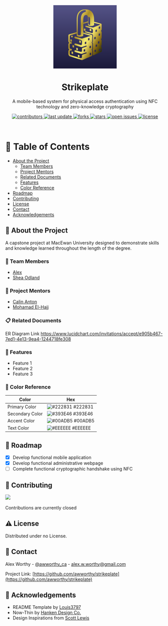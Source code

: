 <div align="center">

  <img src="https://github.com/awworthy/strikeplate/blob/master/nfc_mobile/assets/app_icon.png?raw=true" alt="logo" width="200" height="auto" />
  <h1>Strikeplate</h1>
  
  <p>
    A mobile-based system for physical access authentication using NFC technology and zero-knowledge cryptography
  </p>

  
<!-- Badges -->
<p>
  <a href="https://github.com/awworthy/strikeplate/graphs/contributors">
    <img src="https://img.shields.io/github/contributors/awworthy/strikeplate" alt="contributors" />
  </a>
  <a href="">
    <img src="https://img.shields.io/github/last-commit/awworthy/strikeplate" alt="last update" />
  </a>
  <a href="https://github.com/awworthy/strikeplate/network/members">
    <img src="https://img.shields.io/github/forks/awworthy/strikeplate" alt="forks" />
  </a>
  <a href="https://github.com/awworthy/strikeplate/stargazers">
    <img src="https://img.shields.io/github/stars/awworthy/strikeplate" alt="stars" />
  </a>
  <a href="https://github.com/awworthy/strikeplate/issues/">
    <img src="https://img.shields.io/github/issues/awworthy/strikeplate" alt="open issues" />
  </a>
  <a href="https://github.com/awworthy/strikeplate/blob/master/LICENSE">
    <img src="https://img.shields.io/github/license/awworthy/strikeplate.svg" alt="license" />
  </a>
</p>
<!-- 
<h4>
    <a href="https://github.com/awworthy/strikeplate/">View Demo</a>
  <span> · </span>
    <a href="https://github.com/awworthy/strikeplate">Documentation</a>
  <span> · </span>
    <a href="https://github.com/awworthy/strikeplate/issues/">Report Bug</a>
  <span> · </span>
    <a href="https://github.com/awworthy/strikeplate/issues/">Request Feature</a>
  </h4>
-->
</div>

<br />

<!-- Table of Contents -->
# :notebook_with_decorative_cover: Table of Contents

- [About the Project](#star2-about-the-project)
  * [Team Members](#bustsinsilhouette-team-members)
  * [Project Mentors](#triangularruler-project-mentors)
  * [Related Documents](#clipboard-related-documents)
  * [Features](#dart-features)
  * [Color Reference](#art-color-reference)
- [Roadmap](#compass-roadmap)
- [Contributing](#speechballoon-contributing)
- [License](#warning-license)
- [Contact](#handshake-contact)
- [Acknowledgements](#gem-acknowledgements)
<!--
- [About the Project](#star2-about-the-project)
  * [Tech Stack](#space_invader-tech-stack)
  * [Features](#dart-features)
  * [Color Reference](#art-color-reference)
  * [Environment Variables](#key-environment-variables)
- [Getting Started](#toolbox-getting-started)
  * [Prerequisites](#bangbang-prerequisites)
  * [Installation](#gear-installation)
  * [Run Locally](#running-run-locally)
- [Usage](#eyes-usage)
- [Roadmap](#compass-roadmap)
- [Contributing](#wave-contributing)
  * [Code of Conduct](#scroll-code-of-conduct)
- [License](#warning-license)
- [Contact](#handshake-contact)
- [Acknowledgements](#gem-acknowledgements)
-->
  

<!-- About the Project -->
## :star2: About the Project

A capstone project at MacEwan University designed to demonstrate skills and knowledge learned throughout the length of the degree.

### :busts_in_silhouette: Team Members
- [Alex](https://gitlab.com/awworthy)
- [Shea Odland](https://gitlab.com/odlands)

### :triangular_ruler: Project Mentors
- [Calin Anton](https://www.macewan.ca/wcm/SchoolsFaculties/ArtsScience/Programs/BachelorofScience/Disciplines/ComputerScience/ANTONC)
- [Mohamad El-Hajj](https://www.macewan.ca/wcm/SchoolsFaculties/ArtsScience/Programs/BachelorofScience/Disciplines/ComputerScience/ELHAJJM)

### :clipboard: Related Documents

ER Diagram Link
https://www.lucidchart.com/invitations/accept/e905b467-7ed1-4e13-9ea4-1244718fe308

<!-- TechStack
### :space_invader: Tech Stack

<details>
  <summary>Client</summary>
  <ul>
    <li><a href="https://www.typescriptlang.org/">Typescript</a></li>
    <li><a href="https://nextjs.org/">Next.js</a></li>
    <li><a href="https://reactjs.org/">React.js</a></li>
    <li><a href="https://tailwindcss.com/">TailwindCSS</a></li>
  </ul>
</details>

<details>
  <summary>Server</summary>
  <ul>
    <li><a href="https://www.typescriptlang.org/">Typescript</a></li>
    <li><a href="https://expressjs.com/">Express.js</a></li>
    <li><a href="https://go.dev/">Golang</a></li>
    <li><a href="https://nestjs.com/">Nest.js</a></li>
    <li><a href="https://socket.io/">SocketIO</a></li>
    <li><a href="https://www.prisma.io/">Prisma</a></li>    
    <li><a href="https://www.apollographql.com/">Apollo</a></li>
    <li><a href="https://graphql.org/">GraphQL</a></li>
  </ul>
</details>

<details>
<summary>Database</summary>
  <ul>
    <li><a href="https://www.mysql.com/">MySQL</a></li>
    <li><a href="https://www.postgresql.org/">PostgreSQL</a></li>
    <li><a href="https://redis.io/">Redis</a></li>
    <li><a href="https://neo4j.com/">Neo4j</a></li>
    <li><a href="https://www.mongodb.com/">MongoDB</a></li>
  </ul>
</details>

<details>
<summary>DevOps</summary>
  <ul>
    <li><a href="https://www.docker.com/">Docker</a></li>
    <li><a href="https://www.jenkins.io/">Jenkins</a></li>
    <li><a href="https://circleci.com/">CircleCLI</a></li>
  </ul>
</details>
-->

<!-- Features -->
### :dart: Features

- Feature 1
- Feature 2
- Feature 3

<!-- Color Reference -->
### :art: Color Reference

| Color             | Hex                                                                |
| ----------------- | ------------------------------------------------------------------ |
| Primary Color | ![#222831](https://via.placeholder.com/10/222831?text=+) #222831 |
| Secondary Color | ![#393E46](https://via.placeholder.com/10/393E46?text=+) #393E46 |
| Accent Color | ![#00ADB5](https://via.placeholder.com/10/00ADB5?text=+) #00ADB5 |
| Text Color | ![#EEEEEE](https://via.placeholder.com/10/EEEEEE?text=+) #EEEEEE |


<!-- Env Variables
### :key: Environment Variables

To run this project, you will need to add the following environment variables to your .env file

`API_KEY`

`ANOTHER_API_KEY`
-->

<!-- Getting Started 
## 	:toolbox: Getting Started
-->
<!-- Prerequisites
### :bangbang: Prerequisites

This project uses Yarn as package manager

```bash
 npm install --global yarn
```
-->

<!-- Installation
### :gear: Installation

Install my-project with npm

```bash
  yarn install my-project
  cd my-project
```
-->

<!-- Run Locally 
### :running: Run Locally

Clone the project

```bash
  git clone https://github.com/awworthy/strikeplate.git
```

Go to the project directory

```bash
  cd my-project
```

Install dependencies

```bash
  yarn install
```

Start the server

```bash
  yarn start
```
-->


<!-- Usage
## :eyes: Usage

Use this space to tell a little more about your project and how it can be used. Show additional screenshots, code samples, demos or link to other resources.


```javascript
import Component from 'my-project'

function App() {
  return <Component />
}
```
-->

<!-- Roadmap -->
## :compass: Roadmap

* [x] Develop functional mobile application
* [x] Develop functional administrative webpage
* [ ] Complete functional cryptographic handshake using NFC

<!-- Contributing -->
## :speech_balloon: Contributing

<a href="https://github.com/awworthy/strikeplate/graphs/contributors">
  <img src="https://contrib.rocks/image?repo=awworthy/strikeplate" />
</a>


Contributions are currently closed

<!-- Code of Conduct
### :scroll: Code of Conduct

Please read the [Code of Conduct](https://github.com/awworthy/strikeplate/blob/master/CODE_OF_CONDUCT.md)
-->

<!-- License -->
## :warning: License

Distributed under no License.


<!-- Contact -->
## :handshake: Contact

Alex Worthy - [@awworthy_ca](https://twitter.com/awworthy_ca) - alex.w.worthy@gmail.com

Project Link: [https://github.com/awworthy/strikeplate](https://github.com/awworthy/strikeplate)

<!-- Acknowledgments -->
## :gem: Acknowledgements

 - README Template by [Louis3797](https://github.com/Louis3797/awesome-readme-template)
 - Now-Thin by [Hanken Design Co.](https://hanken.co/)
 - Design Inspirations from [Scott Lewis](https://thenounproject.com/iconify/)
